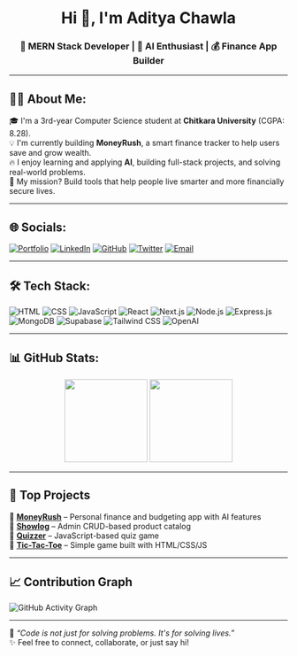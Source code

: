 <h1 align="center">Hi 👋, I'm Aditya Chawla</h1>
<h3 align="center">🚀 MERN Stack Developer | 💼 AI Enthusiast | 💰 Finance App Builder</h3>

---

## 🧑‍💻 About Me:

🎓 I'm a 3rd-year Computer Science student at **Chitkara University** (CGPA: 8.28).  
💡 I'm currently building **MoneyRush**, a smart finance tracker to help users save and grow wealth.  
🔥 I enjoy learning and applying **AI**, building full-stack projects, and solving real-world problems.  
🎯 My mission? Build tools that help people live smarter and more financially secure lives.

---

## 🌐 Socials:

[![Portfolio](https://img.shields.io/badge/Portfolio-%230077B5.svg?&style=for-the-badge&logo=vercel&logoColor=white)](https://aditya-chawla.vercel.app/)
[![LinkedIn](https://img.shields.io/badge/-LinkedIn-0A66C2?style=for-the-badge&logo=linkedin&logoColor=white)](https://linkedin.com/in/-aditya-chawla/)
[![GitHub](https://img.shields.io/badge/-GitHub-181717?style=for-the-badge&logo=github&logoColor=white)](https://github.com/Aditya-Chawla-20)
[![Twitter](https://img.shields.io/badge/X-%231DA1F2.svg?&style=for-the-badge&logo=twitter&logoColor=white)](https://x.com/Aditya_Chawla20)
[![Email](https://img.shields.io/badge/-Email-EA4335?style=for-the-badge&logo=gmail&logoColor=white)](mailto:chawlaaditya58@gmail.com)

---

## 🛠 Tech Stack:

![HTML](https://img.shields.io/badge/-HTML5-E34F26?style=flat&logo=html5&logoColor=white)
![CSS](https://img.shields.io/badge/-CSS3-1572B6?style=flat&logo=css3)
![JavaScript](https://img.shields.io/badge/-JavaScript-F7DF1E?style=flat&logo=javascript&logoColor=black)
![React](https://img.shields.io/badge/-React-61DAFB?style=flat&logo=react)
![Next.js](https://img.shields.io/badge/-Next.js-000000?style=flat&logo=next.js)
![Node.js](https://img.shields.io/badge/-Node.js-339933?style=flat&logo=node.js&logoColor=white)
![Express.js](https://img.shields.io/badge/-Express.js-000000?style=flat&logo=express&logoColor=white)
![MongoDB](https://img.shields.io/badge/-MongoDB-47A248?style=flat&logo=mongodb)
![Supabase](https://img.shields.io/badge/-Supabase-3ECF8E?style=flat&logo=supabase)
![Tailwind CSS](https://img.shields.io/badge/-TailwindCSS-38B2AC?style=flat&logo=tailwind-css)
![OpenAI](https://img.shields.io/badge/-OpenAI-412991?style=flat&logo=openai)

---

## 📊 GitHub Stats:

<p align="center">
  <img src="https://github-readme-stats.vercel.app/api?username=Aditya-Chawla-20&show_icons=true&theme=radical" height="150"/>
  <img src="https://github-readme-streak-stats.herokuapp.com/?user=Aditya-Chawla-20&theme=radical" height="150"/>
</p>

---

## 📌 Top Projects

🔹 [**MoneyRush**](https://github.com/Aditya-Chawla-20/MoneyRush) – Personal finance and budgeting app with AI features  
🔹 [**Showlog**](https://github.com/Aditya-Chawla-20/Showlog) – Admin CRUD-based product catalog  
🔹 [**Quizzer**](https://aditya-chawla-20.github.io/Quizzer/main.html) – JavaScript-based quiz game  
🔹 [**Tic-Tac-Toe**](https://github.com/Aditya-Chawla-20/tic-tac-toe) – Simple game built with HTML/CSS/JS

---

## 📈 Contribution Graph

![GitHub Activity Graph](https://github-readme-activity-graph.vercel.app/graph?username=Aditya-Chawla-20&theme=github-compact)

---

🧠 *“Code is not just for solving problems. It's for solving lives.”*  
✨ Feel free to connect, collaborate, or just say hi!
